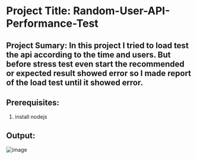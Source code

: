 # Project Title: Random-User-API-Performance-Test

## Project Sumary: In this project I tried to load test the api according to the time and users. But before stress test even start the recommended or expected result showed error so I made report of the load test until it showed error. 

## Prerequisites:
1. install nodejs

## Output:
![image](https://github.com/shafiqSamin/Random-User-API-Performance-Test/assets/103017470/baa12d71-351b-493f-b8b7-255f9ee85aa6)
